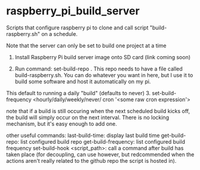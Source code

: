 # raspberry_pi_build_server

Scripts that configure raspberry pi to clone and call script  "build-raspberry.sh" on a schedule.  

Note that the server can only be set to build one project at a time

1. Install Raspberry Pi build server image onto SD card (link coming soon)

2. Run command: set-build-repo <github url to  clone>.  This repo needs to have a file called build-raspberry.sh.
 You can do whatever you want in here, but I use it to build some  software and host it automatically on my pi.  
 
This default to running a daily "build" (defaults to never)
3. set-build-frequency <hourly/daily/weekly/never/ cron '<some raw cron expression'> 

note that if a build is still occuring when the next scheduled build kicks off, the build will  simply occur on the next interval.  There is no locking mechanism, but it's easy enough to add one.

other useful commands:
last-build-time: display last build time
get-build-repo: list configured build repo
get-build-frequency: list configured build frequency
set-build-hook <script_path>: call a command after build has taken place (for decoupling, can use however, but redcommended when the actions aren't really related to the github repo the script is  hosted in).

